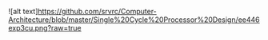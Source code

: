![alt text]https://github.com/srvrc/Computer-Architecture/blob/master/Single%20Cycle%20Processor%20Design/ee446exp3cu.png?raw=true
